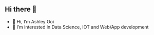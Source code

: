 ## Hi there 👋
- 👋 Hi, I’m Ashley Ooi
- 👀 I’m interested in Data Science, IOT and Web/App development 


<!---
itsashleyooi/itsashleyooi is a ✨ special ✨ repository because its `README.md` (this file) appears on your GitHub profile.
You can click the Preview link to take a look at your changes.
--->

